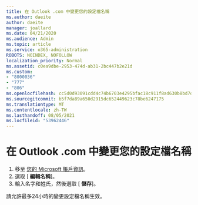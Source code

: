 ```yaml
---
title: 在 Outlook .com 中變更您的設定檔名稱
ms.author: daeite
author: daeite
manager: joallard
ms.date: 04/21/2020
ms.audience: Admin
ms.topic: article
ms.service: o365-administration
ROBOTS: NOINDEX, NOFOLLOW
localization_priority: Normal
ms.assetid: c0ea9dbe-2953-474d-ab31-2bc447b2e21d
ms.custom:
- "8000036"
- "777"
- "806"
ms.openlocfilehash: cc5d0d93091cdd4c74b6703e4295bfac18c911f8ad630b8bd7db5a17b1ffb9d0
ms.sourcegitcommit: b5f7da89a650d2915dc652449623c78be6247175
ms.translationtype: MT
ms.contentlocale: zh-TW
ms.lasthandoff: 08/05/2021
ms.locfileid: "53962446"
---
```

# <a name="change-your-profile-name-in-outlookcom"></a>在 Outlook .com 中變更您的設定檔名稱

1. 移至 [您的 Microsoft 帳戶資訊](https://go.microsoft.com/fwlink/p/?linkid=860841)。
2. 選取 [ **編輯名稱**]。
3. 輸入名字和姓氏，然後選取 [ **儲存**]。

請允許最多24小時的變更設定檔名稱生效。